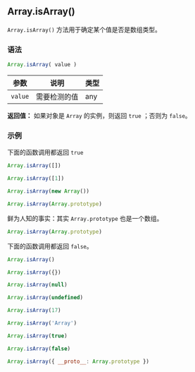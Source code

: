 ## Array.isArray()

`Array.isArray()` 方法用于确定某个值是否是数组类型。

### 语法

```js
Array.isArray( value )
```

| 参数    | 说明         | 类型 |
| ------- | ------------ | ---- |
| `value` | 需要检测的值 | any  |

**返回值：** 如果对象是 `Array` 的实例，则返回 `true` ；否则为 `false`。

### 示例

下面的函数调用都返回 `true`

```js
Array.isArray([])

Array.isArray([1])

Array.isArray(new Array())

Array.isArray(Array.prototype)
```

鲜为人知的事实：其实 `Array.prototype` 也是一个数组。

```js
Array.isArray(Array.prototype)
```

下面的函数调用都返回 `false`。

```js
Array.isArray()

Array.isArray({})

Array.isArray(null)

Array.isArray(undefined)

Array.isArray(17)

Array.isArray('Array')

Array.isArray(true)

Array.isArray(false)

Array.isArray({ __proto__: Array.prototype })
```


